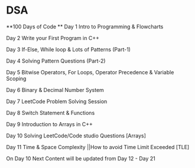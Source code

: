 # DSA

**100 Days of Code **
Day 1 Intro to Programming & Flowcharts 

Day 2 Write your First Program in C++

Day 3 If-Else, While loop & Lots of Patterns (Part-1)

Day 4 Solving Pattern Questions (Part-2)

Day 5 Bitwise Operators, For Loops, Operator Precedence & Variable Scoping 

Day 6 Binary & Decimal Number System 

Day 7 LeetCode Problem Solving Session 

Day 8 Switch Statement & Functions 

Day 9 Introduction to Arrays in C++

Day 10 Solving LeetCode/Code studio Questions [Arrays]

Day 11 Time & Space Complexity ||How to avoid Time Limit Exceeded [TLE]

On Day 10 Next Content will be updated from Day 12 - Day 21 
